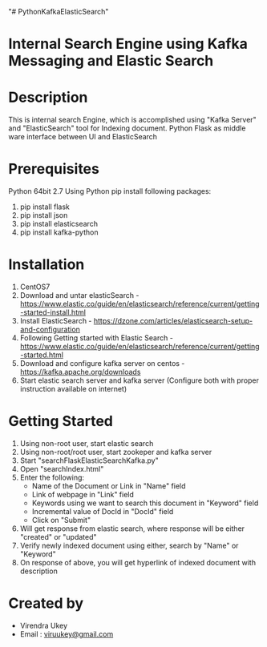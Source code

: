 "# PythonKafkaElasticSearch"

Internal Search Engine using Kafka Messaging and Elastic Search
=================================================================

Description
=================================================
This is internal search Engine, which is accomplished using "Kafka Server" and "ElasticSearch" tool for 
Indexing document. Python Flask as middle ware interface between UI and ElasticSearch


Prerequisites
================
Python 64bit 2.7
Using Python pip install following packages:
1. pip install flask
2. pip install json
3. pip install elasticsearch
4. pip install kafka-python

Installation
===========
1. CentOS7
2. Download and untar elasticSearch - https://www.elastic.co/guide/en/elasticsearch/reference/current/getting-started-install.html
2. Install ElasticSearch - https://dzone.com/articles/elasticsearch-setup-and-configuration
3. Following Getting started with Elastic Search - https://www.elastic.co/guide/en/elasticsearch/reference/current/getting-started.html
4. Download and configure kafka server on centos - https://kafka.apache.org/downloads
5. Start elastic search server and kafka server (Configure both with proper instruction available on internet)


Getting Started
=================
1. Using non-root user, start elastic search
2. Using non-root/root user, start zookeper and kafka server
3. Start "searchFlaskElasticSearchKafka.py"
4. Open "searchIndex.html"
5. Enter the following:
    - Name of the Document or Link in "Name" field
    - Link of webpage in "Link" field
    - Keywords using we want to search this document in "Keyword" field
    - Incremental value of DocId in "DocId" field
    - Click on "Submit"
6. Will get response from elastic search, where response will be either "created" or "updated"
7. Verify newly indexed document using either, search by "Name" or "Keyword"
8. On response of above, you will get hyperlink of indexed document with description

Created by
===========
- Virendra Ukey
- Email : viruukey@gmail.com 
